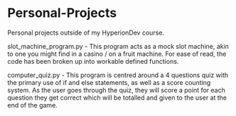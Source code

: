# Personal-Projects
Personal projects outside of my HyperionDev course.

slot_machine_program.py - This program acts as a mock slot machine, akin to one you might find in a casino / on a fruit machine. For ease of read, the code has been broken up into workable defined functions.

computer_quiz.py - This program is centred around a 4 questions quiz with the primary use of if and else statements, as well as a score counting system. As the user goes through the quiz, they will score a point for each question they get correct which will be totalled and given to the user at the end of the game.
